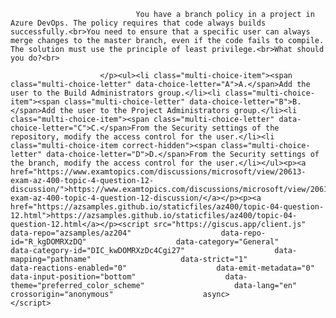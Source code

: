 <p class="card-text">
							
								You have a branch policy in a project in Azure DevOps. The policy requires that code always builds successfully.<br>You need to ensure that a specific user can always merge changes to the master branch, even if the code fails to compile. The solution must use the principle of least privilege.<br>What should you do?<br>
							
						</p><ul><li class="multi-choice-item"><span class="multi-choice-letter" data-choice-letter="A">A.</span>Add the user to the Build Administrators group.</li><li class="multi-choice-item"><span class="multi-choice-letter" data-choice-letter="B">B.</span>Add the user to the Project Administrators group.</li><li class="multi-choice-item"><span class="multi-choice-letter" data-choice-letter="C">C.</span>From the Security settings of the repository, modify the access control for the user.</li><li class="multi-choice-item correct-hidden"><span class="multi-choice-letter" data-choice-letter="D">D.</span>From the Security settings of the branch, modify the access control for the user.</li></ul><p><a href="https://www.examtopics.com/discussions/microsoft/view/20613-exam-az-400-topic-4-question-12-discussion/">https://www.examtopics.com/discussions/microsoft/view/20613-exam-az-400-topic-4-question-12-discussion/</a></p><p><a href="https://azsamples.github.io/staticfiles/az400/topic-04-question-12.html">https://azsamples.github.io/staticfiles/az400/topic-04-question-12.html</a></p><script src="https://giscus.app/client.js"                    data-repo="azsamples/az204"                    data-repo-id="R_kgDOMRXzDQ"                    data-category="General"                    data-category-id="DIC_kwDOMRXzDc4Cgi27"                    data-mapping="pathname"                    data-strict="1"                    data-reactions-enabled="0"                    data-emit-metadata="0"                    data-input-position="bottom"                    data-theme="preferred_color_scheme"                    data-lang="en"                    crossorigin="anonymous"                    async>                    </script>